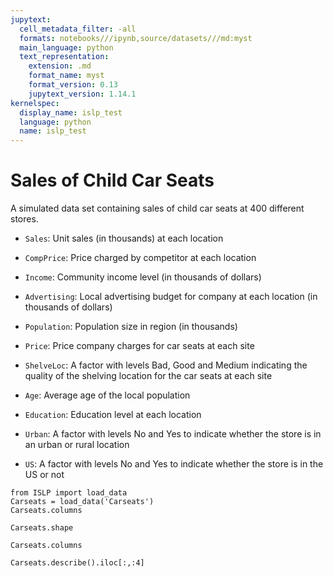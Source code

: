 ```yaml
---
jupytext:
  cell_metadata_filter: -all
  formats: notebooks///ipynb,source/datasets///md:myst
  main_language: python
  text_representation:
    extension: .md
    format_name: myst
    format_version: 0.13
    jupytext_version: 1.14.1
kernelspec:
  display_name: islp_test
  language: python
  name: islp_test
---
```


# Sales of Child Car Seats

A simulated data set containing sales of child car seats at 400
different stores.

- `Sales`: Unit sales (in thousands) at each location

- `CompPrice`: Price charged by competitor at each location

- `Income`: Community income level (in thousands of dollars)

- `Advertising`: Local advertising budget for company at each location (in thousands of dollars)

- `Population`: Population size in region (in thousands)

- `Price`: Price company charges for car seats at each site

- `ShelveLoc`: A factor with levels Bad, Good and Medium indicating the quality of the shelving location for the car seats at each site

- `Age`: Average age of the local population

- `Education`: Education level at each location

- `Urban`: A factor with levels No and Yes to indicate whether the store is in an urban or rural location

- `US`: A factor with levels No and Yes to indicate whether the store is in the US or not

```{code-cell}
from ISLP import load_data
Carseats = load_data('Carseats')
Carseats.columns
```

```{code-cell}
Carseats.shape
```

```{code-cell}
Carseats.columns
```

```{code-cell}
Carseats.describe().iloc[:,:4]
```
